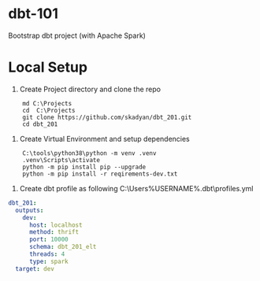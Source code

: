 # dbt-101

Bootstrap dbt project (with Apache Spark)

# Local Setup

1. Create Project directory and clone the repo

```commandline
    md C:\Projects
    cd  C:\Projects
    git clone https://github.com/skadyan/dbt_201.git
    cd dbt_201
```

1. Create Virtual Environment and setup dependencies

```commandline
    C:\tools\python38\python -m venv .venv
    .venv\Scripts\activate
    python -m pip install pip --upgrade
    python -m pip install -r reqirements-dev.txt
```

1. Create dbt profile as following C:\Users\%USERNAME%\.dbt\profiles.yml

```yaml
dbt_201:
  outputs:
    dev:
      host: localhost
      method: thrift
      port: 10000
      schema: dbt_201_elt
      threads: 4
      type: spark
  target: dev
```
